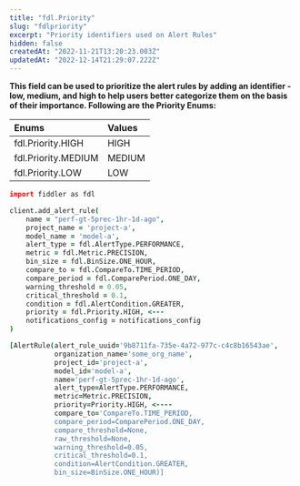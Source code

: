 ```yaml
---
title: "fdl.Priority"
slug: "fdlpriority"
excerpt: "Priority identifiers used on Alert Rules"
hidden: false
createdAt: "2022-11-21T13:20:23.003Z"
updatedAt: "2022-12-14T21:29:07.222Z"
---
```

**This field can be used to prioritize the alert rules by adding an identifier - low, medium, and high to help users better categorize them on the basis of their importance. Following are the Priority Enums:**

| Enums               | Values |
| :------------------ | :----- |
| fdl.Priority.HIGH   | HIGH   |
| fdl.Priority.MEDIUM | MEDIUM |
| fdl.Priority.LOW    | LOW    |

```coffeescript Usage
import fiddler as fdl

client.add_alert_rule(
    name = "perf-gt-5prec-1hr-1d-ago",
    project_name = 'project-a',
    model_name = 'model-a',
    alert_type = fdl.AlertType.PERFORMANCE, 
    metric = fdl.Metric.PRECISION,
    bin_size = fdl.BinSize.ONE_HOUR, 
    compare_to = fdl.CompareTo.TIME_PERIOD,
    compare_period = fdl.ComparePeriod.ONE_DAY,
    warning_threshold = 0.05,
    critical_threshold = 0.1,
    condition = fdl.AlertCondition.GREATER,
    priority = fdl.Priority.HIGH, <---
    notifications_config = notifications_config
)
```
```coffeescript Outputs
[AlertRule(alert_rule_uuid='9b8711fa-735e-4a72-977c-c4c8b16543ae',
           organization_name='some_org_name',
           project_id='project-a',
           model_id='model-a',
           name='perf-gt-5prec-1hr-1d-ago',
           alert_type=AlertType.PERFORMANCE, 
           metric=Metric.PRECISION,
           priority=Priority.HIGH, <----
           compare_to='CompareTo.TIME_PERIOD,
           compare_period=ComparePeriod.ONE_DAY,
           compare_threshold=None,
           raw_threshold=None,
           warning_threshold=0.05,
           critical_threshold=0.1,
           condition=AlertCondition.GREATER,
           bin_size=BinSize.ONE_HOUR)]
```